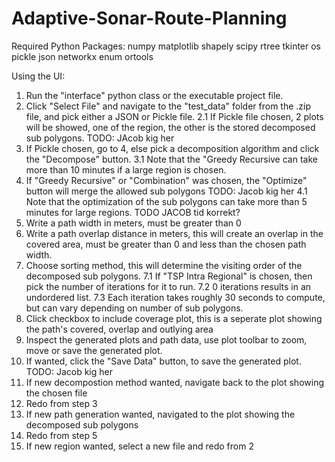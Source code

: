 # Adaptive-Sonar-Route-Planning

Required Python Packages:
numpy
matplotlib
shapely
scipy
rtree
tkinter
os
pickle
json
networkx
enum
ortools


Using the UI:
1. Run the "interface" python class or the executable project file.
2. Click "Select File" and navigate to the "test_data" folder from the .zip file, and pick either a JSON or Pickle file.
   2.1 If Pickle file chosen, 2 plots will be showed, one of the region, the other is the stored decomposed sub polygons. TODO: JAcob kig her
3. If Pickle chosen, go to 4, else pick a decomposition algorithm and click the "Decompose" button.
   3.1 Note that the "Greedy Recursive can take more than 10 minutes if a large region is chosen.
4. If "Greedy Recursive" or "Combination" was chosen, the "Optimize" button will merge the allowed sub polygons TODO: Jacob kig her
   4.1 Note that the optimization of the sub polygons can take more than 5 minutes for large regions. TODO JACOB tid korrekt?
5. Write a path width in meters, must be greater than 0
6. Write a path overlap distance in meters, this will create an overlap in the covered area, must be greater than 0 and less than the chosen path width.
7. Choose sorting method, this will determine the visiting order of the decomposed sub polygons.
   7.1 If "TSP Intra Regional" is chosen, then pick the number of iterations for it to run.
   7.2 0 iterations results in an undordered list.
   7.3 Each iteration takes roughly 30 seconds to compute, but can vary depending on number of sub polygons.
8. Click checkbox to include coverage plot, this is a seperate plot showing the path's covered, overlap and outlying area
9. Inspect the generated plots and path data, use plot toolbar to zoom, move or save the generated plot.
10. If wanted, click the "Save Data" button, to save the generated plot. TODO: Jacob kig her
11. If new decompostion method wanted, navigate back to the plot showing the chosen file
12. Redo from step 3
13. If new path generation wanted, navigated to the plot showing the decomposed sub polygons
14. Redo from step 5
15. If new region wanted, select a new file and redo from 2
